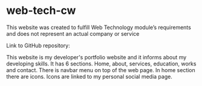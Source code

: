 # web-tech-cw
 This website was created to fulfill Web Technology module’s requirements and does not represent an actual company or service

Link to GitHub repository: 

This website is my developer's portfolio website and it informs about my developing skills. It has 6 sections. Home, about, services, education, works and contact. There is navbar menu on top of the web page. In home section there are icons. Icons are linked to my personal social media page. 